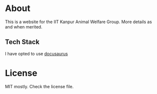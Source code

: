 # About
This is a website for the IIT Kanpur Animal Welfare Group.
More details as and when merited.
## Tech Stack
I have opted to use [docusaurus](https://docusaurus.io)

# License
MIT mostly. Check the license file.
